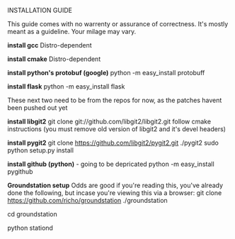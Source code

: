 INSTALLATION GUIDE

This guide comes with no warrenty or assurance of correctness.  It's mostly meant as a guideline.
Your milage may vary.


__install gcc__
Distro-dependent

__install cmake__
Distro-dependent

__install python's protobuf (google)__
python -m easy_install protobuff

__install flask__
python -m easy_install flask



These next two need to be from the repos for now, as the patches havent been pushed out yet

__install libgit2__
 git clone git://github.com/libgit2/libgit2.git
 follow cmake instructions 
(you must remove old version of libgit2 and it's devel headers)

__install pygit2__
git clone https://github.com/libgit2/pygit2.git ./pygit2
sudo python setup.py install

__install github (python)__ - going to be depricated
python -m easy_install pygithub

__Groundstation setup__
Odds are good if you're reading this, you've already done the following, but incase you're viewing this via a browser:
git clone https://github.com/richo/groundstation ./groundstation

cd groundstation

python stationd
